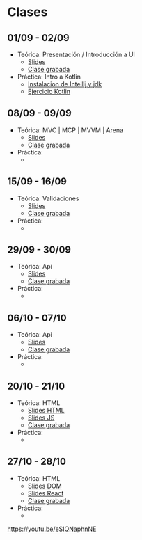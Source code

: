 # Clases

## 01/09 - 02/09

- Teórica: Presentación / Introducción a UI
  * [Slides](https://docs.google.com/presentation/d/e/2PACX-1vREsqskUm42wABAimfkdB-GYq0yGIY1DHn3nYAEUJQX4PsoXilJvPGhwAcOFE46--WG00cCsVUtMaxH/pub?start=false&loop=false&delayms=3000)
  * [Clase grabada](https://youtu.be/yP7lTOgjdZE)
- Práctica: Intro a Kotlin
  * [Instalacion de Intellij y jdk](https://youtu.be/ekmu9tCEapg)
  * [Ejercicio Kotlin](https://youtu.be/R5LVEY5X43A)

## 08/09 - 09/09

- Teórica: MVC | MCP | MVVM | Arena
  * [Slides](https://docs.google.com/presentation/d/e/2PACX-1vQbnLQYNdoy_8SnWtT2gBqDVZyuyBN3F3wuCtgGq3gAwFc4zT-kM9oRDyEMyGl0IbqqUqWBlrWXQhBx/pub?start=false&loop=false&delayms=60000)
  * [Clase grabada](https://youtu.be/IUi-zk9_Nhw)
- Práctica: 
  * []()

## 15/09 - 16/09

- Teórica: Validaciones
  * [Slides](https://docs.google.com/presentation/d/e/2PACX-1vSyhKSjjh-H43oMN_IzLoUFNBcw_vH7DyG8KSVoeT5Qql9B6k15pTdAdRwPGViG279gpHehLmSPYMtd/pub?start=false&loop=false&delayms=3000)
  * [Clase grabada](https://youtu.be/IvZoqmEoQZ0)
- Práctica: 
  * []()

## 29/09 - 30/09

- Teórica: Api
  * [Slides](https://docs.google.com/presentation/d/e/2PACX-1vS2a-M8kHLrxznfrVt6uAuFIqsWGHmSqTnozSXuPSQeNleSx6OLN9292JETXWMPCDu4m-TTAtgrfuO4/pub?start=false&loop=false&delayms=60000)
  * [Clase grabada](https://youtu.be/Gcta-uEEVpI)
- Práctica: 
  * []()

## 06/10 - 07/10

- Teórica: Api
  * [Slides](https://docs.google.com/presentation/d/e/2PACX-1vSnIAbkK_5vFTvwRxOHSZSMDiQ84SIZcZSKQWEivKKK_n3vC417u3xp_oCN3IZfP-EUa5clBsOUy1cL/pub?start=false&loop=false&delayms=3000)
  * [Clase grabada](https://youtu.be/IIHgcbx3v5c)
- Práctica: 
  * []()

## 20/10 - 21/10

- Teórica: HTML
  * [Slides HTML](https://docs.google.com/presentation/d/e/2PACX-1vRq8YEsg3Xim-Vzv3AJPXBP7gpJ79uaLv97iCF1nxUUkcJWFhIC80gEHNwnEYaRhnHayeYkAOc07fob/pub?start=false&loop=false&delayms=3000)
  * [Slides JS](https://docs.google.com/presentation/d/e/2PACX-1vRYAQQTIhnW5z3p5Uj4Im-ctBTP15vn3C7qxiDG66JWlEoOaD2eUEzxp1RVpA0QIrnwkRIrw8rQ_K_-/pub?start=false&loop=false&delayms=3000)
  * [Clase grabada](https://youtu.be/eSIQNaphnNE)
- Práctica: 
  * []()

## 27/10 - 28/10

- Teórica: HTML
  * [Slides DOM](https://docs.google.com/presentation/d/e/2PACX-1vRsgc9jTvLsdNswzYRZ3q90kAhW8ZMFIyZMoEEoIluOTLjR51_ifvauXhmhBa4OYAEzu1XOWPutKy8q/pub?start=false&loop=false&delayms=3000)
  * [Slides React](https://docs.google.com/presentation/d/e/2PACX-1vRuug-z19MxzbohcWrr6WjaM2KdlAR26GwYKbeg38zc0fvvmdyoYqGkrDoB6PAlFYjdr8ndt4NfrS55/pub?start=false&loop=false&delayms=3000)
  * [Clase grabada](https://youtu.be/J8rYS4-Ym4I)
- Práctica: 
  * []()

https://youtu.be/eSIQNaphnNE

